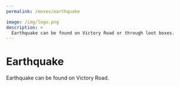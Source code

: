 ```yaml
---
permalink: /moves/earthquake

image: /img/logo.png
description: >
  Earthquake can be found on Victory Road or through loot boxes.
---
```


# Earthquake

Earthquake can be found on Victory Road.
